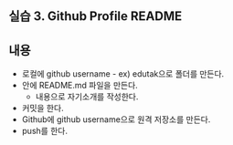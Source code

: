 ## 실습 3. Github Profile README



## 내용

* 로컬에 github username - ex) edutak으로 폴더를 만든다.
* 안에 README.md 파일을 만든다.
  * 내용으로 자기소개를 작성한다.
* 커밋을 한다.
* Github에 github username으로 원격 저장소를 만든다.
* push를 한다.